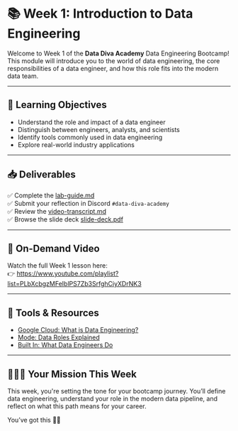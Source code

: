 # 📚 Week 1: Introduction to Data Engineering

Welcome to Week 1 of the **Data Diva Academy** Data Engineering Bootcamp! 
This module will introduce you to the world of data engineering, the core 
responsibilities of a data engineer, and how this role fits into the 
modern data team.

---

## 🎯 Learning Objectives

- Understand the role and impact of a data engineer
- Distinguish between engineers, analysts, and scientists
- Identify tools commonly used in data engineering
- Explore real-world industry applications

---

## 📥 Deliverables

✅ Complete the [lab-guide.md](./lab-guide.md)  
✅ Submit your reflection in Discord `#data-diva-academy`  
✅ Review the [video-transcript.md](./video-transcript.md)  
✅ Browse the slide deck [slide-deck.pdf](./slide-deck.pdf)

---

## 🎥 On-Demand Video

Watch the full Week 1 lesson here:  
👉 
https://www.youtube.com/playlist?list=PLbXcbgzMFeIblPS7Zb3SrfghCiyXDrNK3

---

## 🧰 Tools & Resources

- [Google Cloud: What is Data 
Engineering?](https://cloud.google.com/learn/what-is-data-engineering)  
- [Mode: Data Roles 
Explained](https://mode.com/blog/data-scientist-vs-data-analyst-vs-data-engineer/)  
- [Built In: What Data Engineers Do](https://builtin.com/data-engineering)  

---

## 👩🏽‍💻 Your Mission This Week

This week, you're setting the tone for your bootcamp journey. You’ll 
define data engineering, understand your role in the modern data pipeline, 
and reflect on what this path means for your career.

You’ve got this 💪🏽


